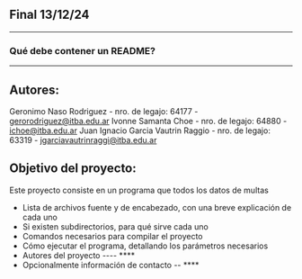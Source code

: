 ## Final 13/12/24
---
### Qué debe contener un README?
---
## Autores:
Geronimo Naso Rodriguez - nro. de legajo: 64177 - gerorodriguez@itba.edu.ar
Ivonne Samanta Choe - nro. de legajo: 64880 - ichoe@itba.edu.ar
Juan Ignacio Garcia Vautrin Raggio - nro. de legajo: 63319 - jgarciavautrinraggi@itba.edu.ar

## Objetivo del proyecto: 
Este proyecto consiste en un programa que todos los datos de multas



- Lista de archivos fuente y de encabezado, con una breve explicación de cada uno
- Si existen subdirectorios, para qué sirve cada uno
- Comandos necesarios para compilar el proyecto
- Cómo ejecutar el programa, detallando los parámetros necesarios 
- Autores del proyecto ---- **** 
- Opcionalmente información de contacto -- ****


